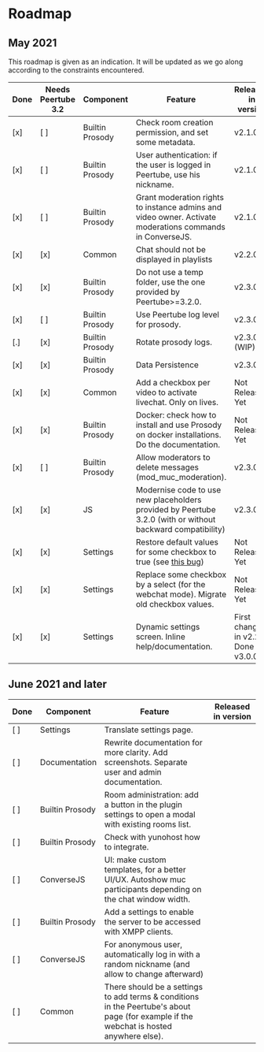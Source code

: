 # Roadmap

## May 2021

This roadmap is given as an indication. It will be updated as we go along according to the constraints encountered.

| Done | Needs Peertube 3.2 | Component | Feature | Released in version
---|---|---|---|---
[x] | [ ] | Builtin Prosody | Check room creation permission, and set some metadata. | v2.1.0
[x] | [ ] | Builtin Prosody | User authentication: if the user is logged in Peertube, use his nickname. | v2.1.0
[x] | [ ] | Builtin Prosody | Grant moderation rights to instance admins and video owner. Activate moderations commands in ConverseJS. | v2.1.0
[x] | [x] | Common | Chat should not be displayed in playlists | v2.2.0
[x] | [x] | Builtin Prosody | Do not use a temp folder, use the one provided by Peertube>=3.2.0. | v2.3.0
[x] | [ ] | Builtin Prosody | Use Peertube log level for prosody. | v2.3.0
[.] | [x] | Builtin Prosody | Rotate prosody logs. | v2.3.0 (WIP)
[x] | [x] | Builtin Prosody | Data Persistence | v2.3.0
[x] | [x] | Common | Add a checkbox per video to activate livechat. Only on lives. | Not Released Yet
[x] | [x] | Builtin Prosody | Docker: check how to install and use Prosody on docker installations. Do the documentation. | Not Released Yet
[x] | [ ] | Builtin Prosody | Allow moderators to delete messages (mod_muc_moderation). | v2.3.0
[x] | [x] | JS | Modernise code to use new placeholders provided by Peertube 3.2.0 (with or without backward compatibility) | v2.3.0
[x] | [x] | Settings | Restore default values for some checkbox to true (see [this bug](https://github.com/Chocobozzz/PeerTube/issues/4106)) | Not Released Yet
[x] | [x] | Settings | Replace some checkbox by a select (for the webchat mode). Migrate old checkbox values. | Not Released Yet
[x] | [x] | Settings | Dynamic settings screen. Inline help/documentation. | First changes in v2.2.0. Done in v3.0.0

## June 2021 and later

| Done | Component | Feature | Released in version
---|---|---|---
[ ] | Settings | Translate settings page.
[ ] | Documentation | Rewrite documentation for more clarity. Add screenshots. Separate user and admin documentation.
[ ] | Builtin Prosody | Room administration: add a button in the plugin settings to open a modal with existing rooms list.
[ ] | Builtin Prosody | Check with yunohost how to integrate.
[ ] | ConverseJS | UI: make custom templates, for a better UI/UX. Autoshow muc participants depending on the chat window width.
[ ] | Builtin Prosody | Add a settings to enable the server to be accessed with XMPP clients.
[ ] | ConverseJS | For anonymous user, automatically log in with a random nickname (and allow to change afterward)
[ ] | Common | There should be a settings to add terms & conditions in the Peertube's about page (for example if the webchat is hosted anywhere else).
